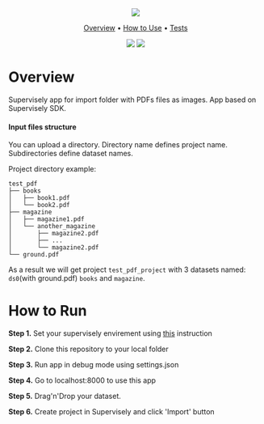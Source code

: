 <div align="center" markdown>

<img src="https://i.ibb.co/mTsnZVK/pdf-2image.png"/>

<p align="center">
  <a href="#Overview">Overview</a> •
  <a href="#How-to-Use">How to Use</a> •
  <a href="#Test">Tests</a>
</p>

[![](https://img.shields.io/badge/supervisely-ecosystem-brightgreen)](https://https://supervisely.com/)
[![](https://img.shields.io/badge/slack-chat-green.svg?logo=slack)](https://supervise.ly/slack)

</div>

# Overview

Supervisely app for import folder with PDFs files as images. App based on Supervisely SDK.

#### Input files structure

You can upload a directory. Directory name defines project name. Subdirectories define dataset names.

Project directory example:

```
test_pdf
├── books
│   ├── book1.pdf
│   └── book2.pdf
├── magazine
│   ├── magazine1.pdf
│   └── another_magazine
│       ├── magazine2.pdf
│       ├── ...
│       └── magazine2.pdf
└── ground.pdf
```

As a result we will get project `test_pdf_project` with 3 datasets named: `ds0`(with ground.pdf) `books` and `magazine`.

# How to Run

**Step 1.** Set your supervisely envirement using [this](https://developer.supervisely.com/getting-started/environment-variables) instruction

**Step 2.** Clone this repository to your local folder

**Step 3.** Run app in debug mode using settings.json

**Step 4.** Go to localhost:8000 to use this app

**Step 5.** Drag'n'Drop your dataset.

**Step 6.** Create project in Supervisely and click 'Import' button
